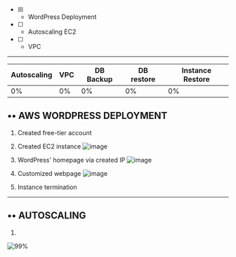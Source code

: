 - [x] - WordPress Deployment
- [ ] - Autoscaling EC2
- [ ] - VPC
----
|Autoscaling|VPC|DB Backup|DB restore|Instance Restore|
| --------- | --- | ----- | ------- | ------- |
| 0% | 0% | 0% | 0% | 0% |


•• AWS WORDPRESS DEPLOYMENT
-------------
1. Created free-tier account
2. Created EC2 instance
![image](https://user-images.githubusercontent.com/61839115/139860296-7a0671a5-7de1-4b33-9ff0-e4f1f7ccb3b2.png)

3. WordPress' homepage via created IP
![image](https://user-images.githubusercontent.com/61839115/139860479-b08f7839-9a35-4825-97b5-d13afd3df424.png)

4. Customized webpage
![image](https://user-images.githubusercontent.com/61839115/139860577-8df0ed1e-b835-41e6-b370-a39481c38d37.png)

5. Instance termination
-----------------------
•• AUTOSCALING
--------------------
1. 
![99%](https://progress-bar.dev/99)
